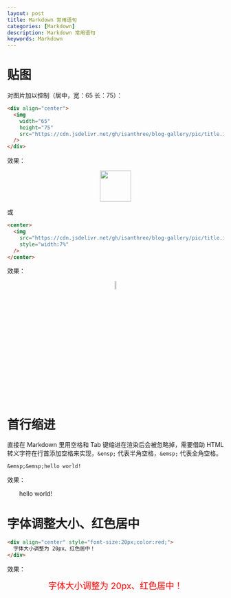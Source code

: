 ```yaml
---
layout: post
title: Markdown 常用语句
categories: [Markdown]
description: Markdown 常用语句
keywords: Markdown
---
```


# 贴图

对图片加以控制（居中，宽：65 长：75）：

```html
<div align="center">
  <img
    width="65"
    height="75"
    src="https://cdn.jsdelivr.net/gh/isanthree/blog-gallery/pic/title.ico"
  />
</div>
```

效果：

<div align="center"><img width="72" height="72" 
src="https://cdn.jsdelivr.net/gh/isanthree/blog-gallery/pic/title.ico"/>
</div>

或

```html
<center>
  <img
    src="https://cdn.jsdelivr.net/gh/isanthree/blog-gallery/pic/title.ico"
    style="width:7%"
  />
</center>
```

效果：

<center><img src="https://cdn.jsdelivr.net/gh/isanthree/blog-gallery/pic/title.ico" style="width:7%"/></center>

# 首行缩进

直接在 Markdown 里用空格和 Tab 键缩进在渲染后会被忽略掉，需要借助 HTML 转义字符在行首添加空格来实现，`&ensp;` 代表半角空格，`&emsp;` 代表全角空格。

```
&emsp;&emsp;hello world!
```

效果：

&emsp;&emsp;hello world!

# 字体调整大小、红色居中

```html
<div align="center" style="font-size:20px;color:red;">
  字体大小调整为 20px、红色居中！
</div>
```

效果：

<div align="center" style="font-size:20px;color:red;">字体大小调整为 20px、红色居中！</div>
